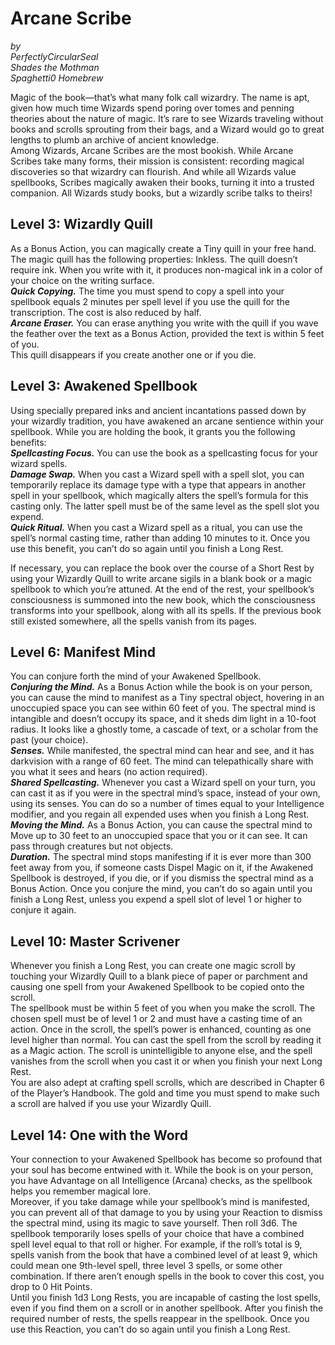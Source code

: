 # Arcane Scribe 

*by*  
*PerfectlyCircularSeal*  
*Shades the Mothman*  
*Spaghetti0 Homebrew*  

Magic of the book—that’s what many folk call wizardry. The name is apt, given how much time Wizards spend poring over tomes and penning theories about the nature of magic. It’s rare to see Wizards traveling without books and scrolls sprouting from their bags, and a Wizard would go to great lengths to plumb an archive of ancient knowledge.  
Among Wizards, Arcane Scribes are the most bookish. While Arcane Scribes take many forms, their mission is consistent: recording magical discoveries so that wizardry can flourish. And while all Wizards value spellbooks, Scribes magically awaken their books, turning it into a trusted companion. All Wizards study books, but a wizardly scribe talks to theirs!

## Level 3: Wizardly Quill
As a Bonus Action, you can magically create a Tiny quill in your free hand. The magic quill has the following properties:
Inkless. The quill doesn’t require ink. When you write with it, it produces non-magical ink in a color of your choice on the writing surface.   
***Quick Copying.*** The time you must spend to copy a spell into your spellbook equals 2 minutes per spell level if you use the quill for the transcription. The cost is also reduced by half.  
***Arcane Eraser.*** You can erase anything you write with the quill if you wave the feather over the text as a Bonus Action, provided the text is within 5 feet of you.  
This quill disappears if you create another one or if you die.

## Level 3: Awakened Spellbook 
Using specially prepared inks and ancient incantations passed down by your wizardly tradition, you have awakened an arcane sentience within your spellbook. While you are holding the book, it grants you the following benefits:  
***Spellcasting Focus.*** You can use the book as a spellcasting focus for your wizard spells.  
***Damage Swap.*** When you cast a Wizard spell with a spell slot, you can temporarily replace its damage type with a type that appears in another spell in your spellbook, which magically alters the spell’s formula for this casting only. The latter spell must be of the same level as the spell slot you expend.  
***Quick Ritual.*** When you cast a Wizard spell as a ritual, you can use the spell’s normal casting time, rather than adding 10 minutes to it. Once you use this benefit, you can’t do so again until you finish a Long Rest.

If necessary, you can replace the book over the course of a Short Rest by using your Wizardly Quill to write arcane sigils in a blank book or a magic spellbook to which you’re attuned. At the end of the rest, your spellbook’s consciousness is summoned into the new book, which the consciousness transforms into your spellbook, along with all its spells. If the previous book still existed somewhere, all the spells vanish from its pages.

## Level 6: Manifest Mind 
You can conjure forth the mind of your Awakened Spellbook.   
***Conjuring the Mind.*** As a Bonus Action while the book is on your person, you can cause the mind to manifest as a Tiny spectral object, hovering in an unoccupied space you can see within 60 feet of you. The spectral mind is intangible and doesn’t occupy its space, and it sheds dim light in a 10-foot radius. It looks like a ghostly tome, a cascade of text, or a scholar from the past (your choice).  
***Senses.*** While manifested, the spectral mind can hear and see, and it has darkvision with a range of 60 feet. The mind can telepathically share with you what it sees and hears (no action required).  
***Shared Spellcasting.*** Whenever you cast a Wizard spell on your turn, you can cast it as if you were in the spectral mind’s space, instead of your own, using its senses. You can do so a number of times equal to your Intelligence modifier, and you regain all expended uses when you finish a Long Rest.  
***Moving the Mind.*** As a Bonus Action, you can cause the spectral mind to Move up to 30 feet to an unoccupied space that you or it can see. It can pass through creatures but not objects.  
***Duration.*** The spectral mind stops manifesting if it is ever more than 300 feet away from you, if someone casts Dispel Magic on it, if the Awakened Spellbook is destroyed, if you die, or if you dismiss the spectral mind as a Bonus Action. Once you conjure the mind, you can’t do so again until you finish a Long Rest, unless you expend a spell slot of level 1 or higher to conjure it again.

## Level 10: Master Scrivener
Whenever you finish a Long Rest, you can create one magic scroll by touching your Wizardly Quill to a blank piece of paper or parchment and causing one spell from your Awakened Spellbook to be copied onto the scroll.  
The spellbook must be within 5 feet of you when you make the scroll. The chosen spell must be of level 1 or 2 and must have a casting time of an action. Once in the scroll, the spell’s power is enhanced, counting as one level higher than normal. You can cast the spell from the scroll by reading it as a Magic action. The scroll is unintelligible to anyone else, and the spell vanishes from the scroll when you cast it or when you finish your next Long Rest.  
You are also adept at crafting spell scrolls, which are described in Chapter 6 of the Player’s Handbook. The gold and time you must spend to make such a scroll are halved if you use your Wizardly Quill.

## Level 14: One with the Word
Your connection to your Awakened Spellbook has become so profound that your soul has become entwined with it. While the book is on your person, you have Advantage on all Intelligence (Arcana) checks, as the spellbook helps you remember magical lore.  
Moreover, if you take damage while your spellbook’s mind is manifested, you can prevent all of that damage to you by using your Reaction to dismiss the spectral mind, using its magic to save yourself. Then roll 3d6. The spellbook temporarily loses spells of your choice that have a combined spell level equal to that roll or higher. For example, if the roll’s total is 9, spells vanish from the book that have a combined level of at least 9, which could mean one 9th-level spell, three level 3 spells, or some other combination. If there aren’t enough spells in the book to cover this cost, you drop to 0 Hit Points.  
Until you finish 1d3 Long Rests, you are incapable of casting the lost spells, even if you find them on a scroll or in another spellbook. After you finish the required number of rests, the spells reappear in the spellbook. Once you use this Reaction, you can’t do so again until you finish a Long Rest.
